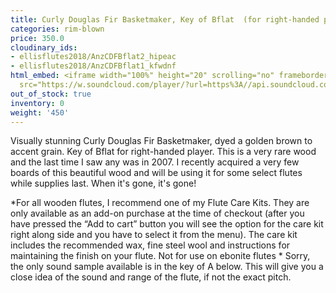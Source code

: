 ```yaml
---
title: Curly Douglas Fir Basketmaker, Key of Bflat  (for right-handed player)
categories: rim-blown
price: 350.0
cloudinary_ids:
- ellisflutes2018/AnzCDFBflat2_hipeac
- ellisflutes2018/AnzCDFBflat1_kfwdnf
html_embed: <iframe width="100%" height="20" scrolling="no" frameborder="no" allow="autoplay"
  src="https://w.soundcloud.com/player/?url=https%3A//api.soundcloud.com/tracks/536548146&color=%23ff5500&inverse=false&auto_play=false&show_user=true"></iframe>
out_of_stock: true
inventory: 0
weight: '450'
---
```


Visually stunning Curly Douglas Fir Basketmaker, dyed a golden brown to accent grain. Key of Bflat for right-handed player. This is a very rare wood and the last time I saw any was in 2007. I recently acquired a very few boards of this beautiful wood and will be using it for some select flutes while supplies last. When it's gone, it's gone! 

*For all wooden flutes, I recommend one of my Flute Care Kits.  They are only available as an add-on purchase at the time of checkout (after you have pressed the “Add to cart” button you will see the option for the care kit right along side and you have to select it from the menu). The care kit includes the recommended wax, fine steel wool and instructions for maintaining the finish on your flute.  Not for use on ebonite flutes
*
Sorry, the only sound sample available is in the key of A below.  This will give you a close idea of the sound and range of the flute, if not the exact pitch.

